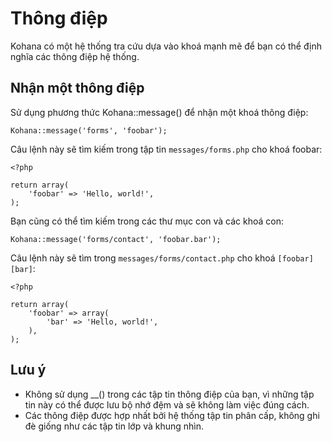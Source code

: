 # Thông điệp

Kohana có một hệ thống tra cứu dựa vào khoá mạnh mẽ để bạn có thể định nghĩa các thông điệp hệ thống.

## Nhận một thông điệp

Sử dụng phương thức Kohana::message() để nhận một khoá thông điệp:

	Kohana::message('forms', 'foobar');

Câu lệnh này sẽ tìm kiếm trong tập tin `messages/forms.php` cho khoá foobar:

	<?php
	
	return array(
		'foobar' => 'Hello, world!',
	);

Bạn cũng có thể tìm kiếm trong các thư mục con và các khoá con:

	Kohana::message('forms/contact', 'foobar.bar');

Câu lệnh này sẽ tìm trong `messages/forms/contact.php` cho khoá `[foobar][bar]`:

	<?php
	
	return array(
		'foobar' => array(
			'bar' => 'Hello, world!',
		),
	);

## Lưu ý

 * Không sử dụng __() trong các tập tin thông điệp của bạn, vì những tập tin này có thể được lưu bộ nhớ đệm và sẽ không làm việc đúng cách.
 * Các thông điệp được hợp nhất bởi hệ thống tập tin phân cấp, không ghi đè giống như các tập tin lớp và khung nhìn.
